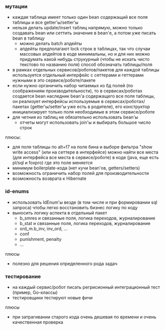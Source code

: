 ### мутации

* каждая таблица имеет только один bean содержащий все поля таблицы и все getter'ы/setter'ы
* нельзя делать update/insert таблиц напрямую, можно только создавать bean или сеттить значение в bean'е, а потом уже писать bean в таблицу
    * можно делать batch апдейты
    * апдейты предполагают lock строк в таблицах, так что случаи массовых апдейтов в коде минимальны, но и для них можно придумать какой нибудь струкурный (чтобы не искать чисто текстово по названию поля) способ обозначать таблицы/поля
* в рамках отдельных сервисов/роботов/пакетов для каждой таблицы используется отдельный интерфейс с сеттерами и геттерами нужными в это сервисе/роботе/пакете
* если нужно органичить набор читаемых из бд полей (по соображениям производительности), то в сервисах/роботах создается bean наследник bean'а содержащего все поля таблицы, он реализует интерфейсы используемые в сервисах/роботах/пакетах (getter'ы/setter'ы уже есть в родителе), его конструктор инициализирует только поля необходимые в этом сервисе/роботе
* для четния из таблиц не обязательно использовать bean'ы
    * отчеты могут использовать join'ы и выбирать большое число строк



плюсы:
* для поля таблицы по alt+f7 на поле бина и выборе фильтра "show write access" (или на сеттере в интерфейсе) можно найти все места (для интерфейса все места в сервисе/роботе) в коде (java, еще есть pl/sql и foxpro) где это поле меняется
* минимум boilerplate-кода (нет кучи bean'ов, getters/setters)
* возможность ограничить набор полей для производительности
* возможность возврата к Hibernate


























### id-enums

* использовать IdEnum'ы везде (в том числе и при формировании sql запроса) чтобы легко восстановить бизнес логику по коду
* выносить логику аспекта в отдельный пакет 
    * b_smres и связанные поля, логика переходов, журналирование
    * b_stat и связанные поля, логика переходов, журналирование
    * ord_m.b_inv, inv_ord, ...
    * conf
    * punishment, penalty
    * ...



плюсы
* полезно для решения определенного рода задач 




























### тестирование

* на каждый сервис/робот писать регрисионный интеграционный тест (пример, Go-классы)
* тестировщики тестируют новые фичи



плюсы
* при затрагивании старого кода очень дешевая по времени и очень качественная проверка
